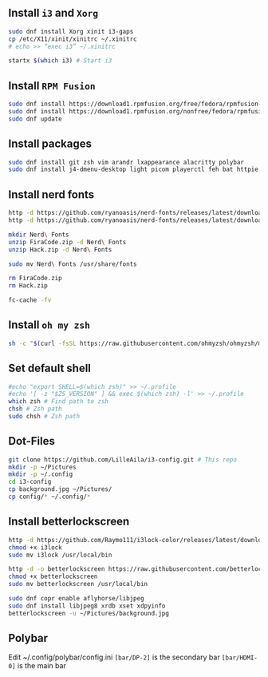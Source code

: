 ## Install `i3` and `Xorg`

```bash
sudo dnf install Xorg xinit i3-gaps
cp /etc/X11/xinit/xinitrc ~/.xinitrc
# echo >> “exec i3” ~/.xinitrc

startx $(which i3) # Start i3
```

## Install `RPM Fusion`

```bash
sudo dnf install https://download1.rpmfusion.org/free/fedora/rpmfusion-free-release-$(rpm -E %fedora).noarch.rpm
sudo dnf install https://download1.rpmfusion.org/nonfree/fedora/rpmfusion-nonfree-release-$(rpm -E %fedora).noarch.rpm
sudo dnf update
```

## Install packages

```bash
sudo dnf install git zsh vim arandr lxappearance alacritty polybar
sudo dnf install j4-dmenu-desktop light picom playerctl feh bat httpie exa the_silver_searcher papirus-icon-theme flameshot ffmpeg-libs util-linux-user
```

## Install nerd fonts

```bash
http -d https://github.com/ryanoasis/nerd-fonts/releases/latest/download/FiraCode.zip
http -d https://github.com/ryanoasis/nerd-fonts/releases/latest/download/Hack.zip

mkdir Nerd\ Fonts
unzip FiraCode.zip -d Nerd\ Fonts
unzip Hack.zip -d Nerd\ Fonts

sudo mv Nerd\ Fonts /usr/share/fonts

rm FiraCode.zip
rm Hack.zip

fc-cache -fv
```

## Install `oh my zsh`

```bash
sh -c "$(curl -fsSL https://raw.githubusercontent.com/ohmyzsh/ohmyzsh/master/tools/install.sh)"
```

## Set default shell

```bash
#echo "export SHELL=$(which zsh)" >> ~/.profile
#echo '[ -z "$ZS_VERSION" ] && exec $(which zsh) -l' >> ~/.profile
which zsh # Find path to zsh
chsh # Zsh path
sudo chsh # Zsh path
```

## Dot-Files

```bash
git clone https://github.com/LilleAila/i3-config.git # This repo
mkdir -p ~/Pictures
mkdir -p ~/.config
cd i3-config
cp background.jpg ~/Pictures/
cp config/* ~/.config/*
```

## Install betterlockscreen

```bash
http -d https://github.com/Raymo111/i3lock-color/releases/latest/download/i3lock
chmod +x i3lock
sudo mv i3lock /usr/local/bin

http -d -o betterlockscreen https://raw.githubusercontent.com/betterlockscreen/betterlockscreen/next/betterlockscreen
chmod +x betterlockscreen
sudo mv betterlockscreen /usr/local/bin

sudo dnf copr enable aflyhorse/libjpeg
sudo dnf install libjpeg8 xrdb xset xdpyinfo
betterlockscreen -u ~/Pictures/background.jpg
```

## Polybar

Edit ~/.config/polybar/config.ini
`[bar/DP-2]` is the secondary bar
`[bar/HDMI-0]` is the main bar
